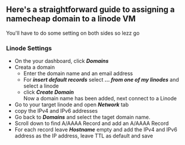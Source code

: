 ## Here's a straightforward guide to assigning a namecheap domain to a linode VM  
You'll have to do some setting on both sides so lezz go

### Linode Settings
- On the your dashboard, click **_Domains_**
- Creata a domain
  - Enter the domain name and an email address
  - For **_insert default records_** select **_... from one of my linodes_** and select a linode
  - click **_Create Domain_**  
Now a domain name has been added, next connect to a Linode
- Go to your target linode and open **_Network_** tab
- copy the IPv4 and IPv6 addresses
- Go back to **_Domains_** and select the taget domain name.
- Scroll down to find A/AAAA Record and add an A/AAAA Record
- For each record leave **_Hostname_** empty and add the IPv4 and IPv6 address as the IP address, leave TTL as default and save
